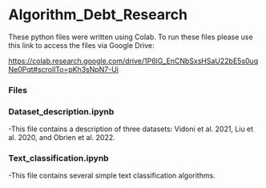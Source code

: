 # Algorithm_Debt_Research

These python files were written using Colab. To run these files please use this link to access the files via Google Drive:

https://colab.research.google.com/drive/1P6lG_EnCNbSxsHSaU22bE5s0uqNe0Pqt#scrollTo=pKh3sNpN7-Ui

### Files 
### Dataset_description.ipynb
-This file contains a description of three datasets: Vidoni et al. 2021, Liu et al. 2020, and Obrien et al.  2022.

### Text_classification.ipynb
-This file contains several simple text classification algorithms.


